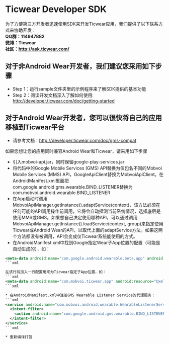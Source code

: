 # Ticwear Developer SDK
为了方便第三方开发者迅速使用SDK来开发Ticwear应用，我们提供了以下联系方式来协助开发：  
**QQ群：114947882**  
**微博：Ticwear**  
**社区：http://ask.ticwear.com/**  

## 对于非Android Wear开发者，我们建议您采用如下步骤
* Step 1：运行sample文件夹里的示例程序来了解SDK提供的基本功能
* Step 2：阅读开发文档深入了解如何使用: http://developer.ticwear.com/doc/getting-started

## 对于Android Wear开发者，您可以很快将自己的应用移植到Ticwear平台
* 请参考文档：http://developer.ticwear.com/doc/gms-compat

如果您想让您的应用同时兼容Android Wear和Ticwear，请采用如下步骤
* 引入mobvoi-api.jar，同时保留google-play-services.jar
* 将代码中的Google Mobile Services (GMS) API替换为仅包名不同的Mobvoi Mobile Services (MMS) API，GoogleApiClient替换为MobvoiApiClient。在AndroidManifest.xml里面把com.google.android.gms.wearable.BIND_LISTENER替换为com.mobvoi.android.wearable.BIND_LISTENER
* 在App启动时调用MobvoiApiManager.getInstance().adaptService(context)，该方法必须在任何可能的API调用操作前调用，它将会自动探测当前系统情况，选择底层是使用MMS或GMS。如果想自己决定使用哪种API，可以通过调用MobvoiApiManager.getInstance().loadService(context, group)来指定使用Ticwear或Android Wear的API，以取代上面的adaptService方法。如果这两个方法都没有被调用，API会变成仅Ticwear系统能使用的方式。
* 在AndroidManifest.xml中找到Google指定Wear子App位置的配置（可能是自动生成的），如：
```xml
<meta-data android:name="com.google.android.wearable.beta.app" android:resource="@xml/wearable_app_desc"/>
```xml

在该行后加入一行配置用来为Ticwear指定子App位置，如：
```xml
<meta-data android:name="com.mobvoi.ticwear.app" android:resource="@xml/wearable_app_desc"/>
```xml

* 在AndroidManifest.xml中注册GMS Wearable Listener Service的代理服务：
```xml
<service android:name="com.mobvoi.android.wearable.WearableListenerServiceGoogleImpl">
  <intent-filter>
    <action android:name="com.google.android.gms.wearable.BIND_LISTENER" />
  </intent-filter>
</service> 
```xml

* 重新编译打包
